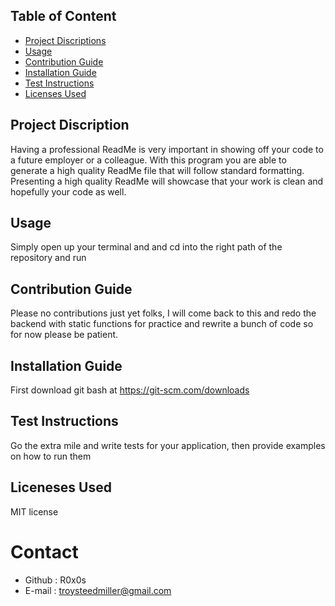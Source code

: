 ## Table of Content
- [Project Discriptions](#discription)
- [Usage](#usage)
- [Contribution Guide](#contributionGuide)
- [Installation Guide](#installation)
- [Test Instructions](#testInstructions)
- [Licenses Used](#license)

## Project Discription
Having a professional ReadMe is very important in showing off your code to a future employer or a colleague. With this program you are able to generate a high quality ReadMe file that will follow standard formatting. Presenting a high quality ReadMe will showcase that your work is clean and hopefully your code as well.

## Usage
Simply open up your terminal and and cd into the right path of the repository and run 

## Contribution Guide
Please no contributions just yet folks, I will come back to this and redo the backend with static functions for practice and rewrite a bunch of code so for now please be patient.

## Installation Guide
First download git bash at https://git-scm.com/downloads

## Test Instructions
Go the extra mile and write tests for your application, then provide examples on how to run them

## Liceneses Used
MIT license

# Contact
* Github : R0x0s
* E-mail : troysteedmiller@gmail.com